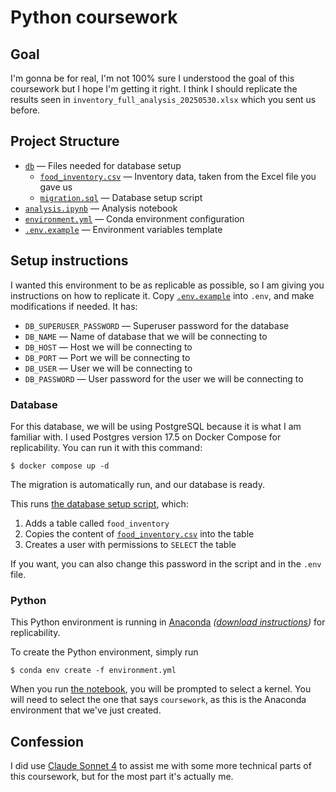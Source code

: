 # Python coursework

## Goal

I'm gonna be for real, I'm not 100% sure I understood the goal of this coursework but I hope I'm getting it right. I think I should replicate the results seen in `inventory_full_analysis_20250530.xlsx` which you sent us before.

## Project Structure

- [`db`](./db/)&nbsp;&mdash;&nbsp;Files needed for database setup
  - [`food_inventory.csv`](./db/food_inventory.csv)&nbsp;&mdash;&nbsp;Inventory data, taken from the Excel file you gave us
  - [`migration.sql`](./db/migration.sql)&nbsp;&mdash;&nbsp;Database setup script
- [`analysis.ipynb`](./analysis.ipynb)&nbsp;&mdash;&nbsp;Analysis notebook
- [`environment.yml`](./environment.yml)&nbsp;&mdash;&nbsp;Conda environment configuration
- [`.env.example`](./.env.example)&nbsp;&mdash;&nbsp;Environment variables template

## Setup instructions

I wanted this environment to be as replicable as possible, so I am giving you instructions on how to replicate it. Copy [`.env.example`](./.env.example) into `.env`, and make modifications if needed. It has:

- `DB_SUPERUSER_PASSWORD`&nbsp;&mdash;&nbsp;Superuser password for the database
- `DB_NAME`&nbsp;&mdash;&nbsp;Name of database that we will be connecting to
- `DB_HOST`&nbsp;&mdash;&nbsp;Host we will be connecting to
- `DB_PORT`&nbsp;&mdash;&nbsp;Port we will be connecting to
- `DB_USER`&nbsp;&mdash;&nbsp;User we will be connecting to
- `DB_PASSWORD`&nbsp;&mdash;&nbsp;User password for the user we will be connecting to

### Database

For this database, we will be using PostgreSQL because it is what I am familiar with. I used Postgres version 17.5 on Docker Compose for replicability. You can run it with this command:

```
$ docker compose up -d
```

The migration is automatically run, and our database is ready.

This runs [the database setup script](./db/migration.sql), which:

1. Adds a table called `food_inventory`
2. Copies the content of [`food_inventory.csv`](./db/food_inventory.csv) into the table
3. Creates a user with permissions to `SELECT` the table

If you want, you can also change this password in the script and in the `.env` file.

### Python

This Python environment is running in [Anaconda](<https://en.wikipedia.org/wiki/Anaconda_(Python_distribution)>) _([download instructions](/docs/getting-started/anaconda/install#macos-linux-installation))_ for replicability.

To create the Python environment, simply run

```
$ conda env create -f environment.yml
```

When you run [the notebook](./analysis.ipynb), you will be prompted to select a kernel. You will need to select the one that says `coursework`, as this is the Anaconda environment that we've just created.

## Confession

I did use [Claude Sonnet 4](https://claude.ai) to assist me with some more technical parts of this coursework, but for the most part it's actually me.
